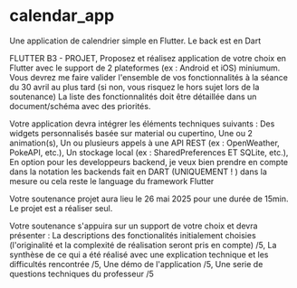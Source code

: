 # calendar_app
Une application de calendrier simple en Flutter.
Le back est en Dart


FLUTTER B3 - PROJET,
Proposez et réalisez application de votre choix en Flutter avec le support de 2 plateformes (ex : Android et iOS) miniumum.
Vous devrez me faire valider l'ensemble de vos fonctionnalités à la séance du 30 avril au plus tard  (si non, vous  risquez le  hors sujet lors de la soutenance)
La liste des fonctionnalités doit être détaillée dans un document/schéma avec des priorités.

Votre application devra intégrer les éléments techniques suivants : 
Des widgets personnalisés basée sur material ou cupertino,
Une ou 2 animation(s),
Un ou plusieurs appels à une API REST (ex : OpenWeather, PokeAPI, etc.),
Un stockage local (ex : SharedPreferences ET SQLite, etc.),
En option pour les developpeurs backend, je veux bien prendre en compte dans la notation les backends fait en DART (UNIQUEMENT ! ) dans la mesure ou cela reste le language du framework Flutter

Votre soutenance projet aura lieu le 26 mai 2025 pour une durée de 15min. 
Le projet est a réaliser seul.

Votre soutenance s'appuira sur un support de votre choix et devra présenter : 
La descriptions des fonctionalités initialement choisies  (l'originalité et la complexité de réalisation seront pris en compte) /5,
La synthèse de ce qui a été réalisé avec une explication technique et les difficultés rencontrée  /5,
Une démo de l'application /5,
Une serie de questions techniques du professeur /5